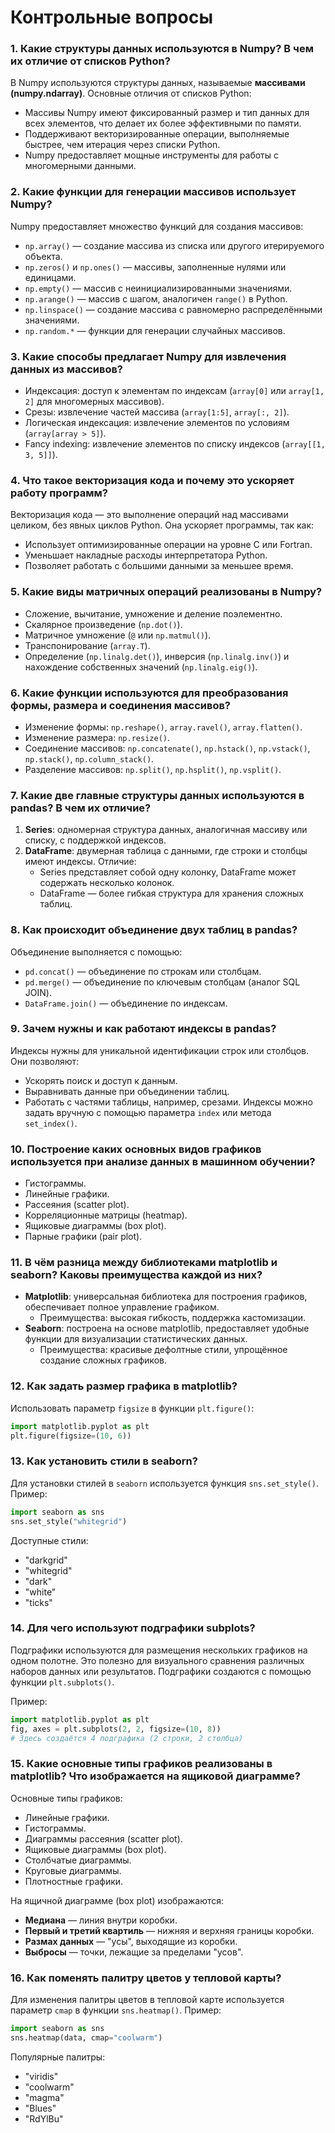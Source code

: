 # Контрольные вопросы

### 1. Какие структуры данных используются в Numpy? В чем их отличие от списков Python?
В Numpy используются структуры данных, называемые **массивами (numpy.ndarray)**. Основные отличия от списков Python:
- Массивы Numpy имеют фиксированный размер и тип данных для всех элементов, что делает их более эффективными по памяти.
- Поддерживают векторизированные операции, выполняемые быстрее, чем итерация через списки Python.
- Numpy предоставляет мощные инструменты для работы с многомерными данными.

### 2. Какие функции для генерации массивов использует Numpy?
Numpy предоставляет множество функций для создания массивов:
- `np.array()` — создание массива из списка или другого итерируемого объекта.
- `np.zeros()` и `np.ones()` — массивы, заполненные нулями или единицами.
- `np.empty()` — массив с неинициализированными значениями.
- `np.arange()` — массив с шагом, аналогичен `range()` в Python.
- `np.linspace()` — создание массива с равномерно распределёнными значениями.
- `np.random.*` — функции для генерации случайных массивов.

### 3. Какие способы предлагает Numpy для извлечения данных из массивов?
- Индексация: доступ к элементам по индексам (`array[0]` или `array[1, 2]` для многомерных массивов).
- Срезы: извлечение частей массива (`array[1:5]`, `array[:, 2]`).
- Логическая индексация: извлечение элементов по условиям (`array[array > 5]`).
- Fancy indexing: извлечение элементов по списку индексов (`array[[1, 3, 5]]`).

### 4. Что такое векторизация кода и почему это ускоряет работу программ?
Векторизация кода — это выполнение операций над массивами целиком, без явных циклов Python. Она ускоряет программы, так как:
- Использует оптимизированные операции на уровне C или Fortran.
- Уменьшает накладные расходы интерпретатора Python.
- Позволяет работать с большими данными за меньшее время.

### 5. Какие виды матричных операций реализованы в Numpy?
- Сложение, вычитание, умножение и деление поэлементно.
- Скалярное произведение (`np.dot()`).
- Матричное умножение (`@` или `np.matmul()`).
- Транспонирование (`array.T`).
- Определение (`np.linalg.det()`), инверсия (`np.linalg.inv()`) и нахождение собственных значений (`np.linalg.eig()`).

### 6. Какие функции используются для преобразования формы, размера и соединения массивов?
- Изменение формы: `np.reshape()`, `array.ravel()`, `array.flatten()`.
- Изменение размера: `np.resize()`.
- Соединение массивов: `np.concatenate()`, `np.hstack()`, `np.vstack()`, `np.stack()`, `np.column_stack()`.
- Разделение массивов: `np.split()`, `np.hsplit()`, `np.vsplit()`.

### 7. Какие две главные структуры данных используются в pandas? В чем их отличие?
1. **Series**: одномерная структура данных, аналогичная массиву или списку, с поддержкой индексов.
2. **DataFrame**: двумерная таблица с данными, где строки и столбцы имеют индексы. Отличие:
   - Series представляет собой одну колонку, DataFrame может содержать несколько колонок.
   - DataFrame — более гибкая структура для хранения сложных таблиц.

### 8. Как происходит объединение двух таблиц в pandas?
Объединение выполняется с помощью:
- `pd.concat()` — объединение по строкам или столбцам.
- `pd.merge()` — объединение по ключевым столбцам (аналог SQL JOIN).
- `DataFrame.join()` — объединение по индексам.

### 9. Зачем нужны и как работают индексы в pandas?
Индексы нужны для уникальной идентификации строк или столбцов. Они позволяют:
- Ускорять поиск и доступ к данным.
- Выравнивать данные при объединении таблиц.
- Работать с частями таблицы, например, срезами.
Индексы можно задать вручную с помощью параметра `index` или метода `set_index()`.

### 10. Построение каких основных видов графиков используется при анализе данных в машинном обучении?
- Гистограммы.
- Линейные графики.
- Рассеяния (scatter plot).
- Корреляционные матрицы (heatmap).
- Ящиковые диаграммы (box plot).
- Парные графики (pair plot).

### 11. В чём разница между библиотеками matplotlib и seaborn? Каковы преимущества каждой из них?
- **Matplotlib**: универсальная библиотека для построения графиков, обеспечивает полное управление графиком.
  - Преимущества: высокая гибкость, поддержка кастомизации.
- **Seaborn**: построена на основе matplotlib, предоставляет удобные функции для визуализации статистических данных.
  - Преимущества: красивые дефолтные стили, упрощённое создание сложных графиков.

### 12. Как задать размер графика в matplotlib?
Использовать параметр `figsize` в функции `plt.figure()`:
```python
import matplotlib.pyplot as plt
plt.figure(figsize=(10, 6))
```

### 13. Как установить стили в seaborn?
Для установки стилей в `seaborn` используется функция `sns.set_style()`. Пример:
```python
import seaborn as sns
sns.set_style("whitegrid")
```
Доступные стили:
- "darkgrid"
- "whitegrid"
- "dark"
- "white"
- "ticks"

### 14. Для чего используют подграфики subplots?
Подграфики используются для размещения нескольких графиков на одном полотне. Это полезно для визуального сравнения различных наборов данных или результатов. Подграфики создаются с помощью функции `plt.subplots()`. 

Пример:
```python
import matplotlib.pyplot as plt
fig, axes = plt.subplots(2, 2, figsize=(10, 8))
# Здесь создаётся 4 подграфика (2 строки, 2 столбца)
```

### 15. Какие основные типы графиков реализованы в matplotlib? Что изображается на ящиковой диаграмме?
Основные типы графиков:
- Линейные графики.
- Гистограммы.
- Диаграммы рассеяния (scatter plot).
- Ящиковые диаграммы (box plot).
- Столбчатые диаграммы.
- Круговые диаграммы.
- Плотностные графики.

На ящичной диаграмме (box plot) изображаются:
- **Медиана** — линия внутри коробки.
- **Первый и третий квартиль** — нижняя и верхняя границы коробки.
- **Размах данных** — "усы", выходящие из коробки.
- **Выбросы** — точки, лежащие за пределами "усов".

### 16. Как поменять палитру цветов у тепловой карты?
Для изменения палитры цветов в тепловой карте используется параметр `cmap` в функции `sns.heatmap()`. Пример:

```python
import seaborn as sns
sns.heatmap(data, cmap="coolwarm")
```
Популярные палитры:
- "viridis"
- "coolwarm"
- "magma"
- "Blues"
- "RdYlBu"
